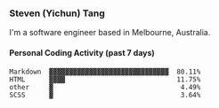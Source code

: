 ### Steven (Yichun) Tang

I'm a software engineer based in Melbourne, Australia.

#### Personal Coding Activity (past 7 days)
```
Markdown  ▓▓▓▓▓▓▓▓▓▓▓▓▓▓▓▓▓▓▓▓▓▓▓▓▓▓▓▓▓▓  80.11%
HTML      ▓▓▓▓                            11.75%
other     ▓                                4.49%
SCSS      ▓                                3.64%
```
